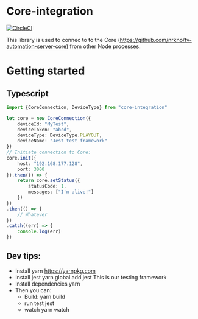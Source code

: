 # Core-integration
[![CircleCI](https://circleci.com/gh/nrkno/tv-automation-server-core-integration.svg?style=svg)](https://circleci.com/gh/nrkno/tv-automation-server-core-integration)

This library is used to connec to to the Core (https://github.com/nrkno/tv-automation-server-core) from other Node processes.

# Getting started 

## Typescript
```typescript
import {CoreConnection, DeviceType} from "core-integration"

let core = new CoreConnection({
	deviceId: "MyTest",
	deviceToken: "abcd",
	deviceType: DeviceType.PLAYOUT,
	deviceName: "Jest test framework"
})
// Initiate connection to Core:
core.init({
	host: "192.168.177.128",
	port: 3000
}).then(() => {
    return core.setStatus({
		statusCode: 1,
		messages: ["I'm alive!"]
	})
})
.then(() => {
    // Whatever
})
.catch((err) => {
    console.log(err)
})
```

## Dev tips:
* Install yarn
	https://yarnpkg.com
* Install jest
	yarn global add jest
	This is our testing framework
* Install dependencies
	yarn
* Then you can:
   * Build:
	yarn build
   * run test
	jest
   * watch
	yarn watch